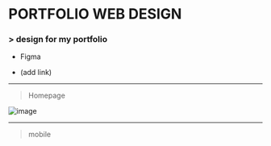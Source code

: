 # PORTFOLIO WEB DESIGN

### > design for my portfolio

  * Figma

  * (add link)

***

> Homepage

![image](https://github.com/melovin/Portfolio_Web_Design/assets/70209304/fa627dc6-a22b-44f2-b997-eee409cba698)

***

> mobile
